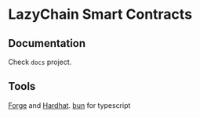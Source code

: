 # LazyChain Smart Contracts

## Documentation

Check `docs` project.

## Tools

[Forge](https://book.getfoundry.sh/getting-started/installation) and [Hardhat](https://hardhat.org/hardhat-runner/docs/getting-started#quick-start).
[bun](https://bun.sh/) for typescript
